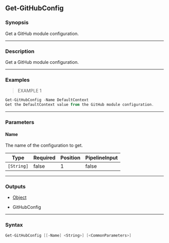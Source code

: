 Get-GitHubConfig
----------------

### Synopsis
Get a GitHub module configuration.

---

### Description

Get a GitHub module configuration.

---

### Examples
> EXAMPLE 1

```PowerShell
Get-GitHubConfig -Name DefaultContext
Get the DefaultContext value from the GitHub module configuration.
```

---

### Parameters
#### **Name**
The name of the configuration to get.

|Type      |Required|Position|PipelineInput|
|----------|--------|--------|-------------|
|`[String]`|false   |1       |false        |

---

### Outputs
* [Object](https://learn.microsoft.com/en-us/dotnet/api/System.Object)

* GitHubConfig

---

### Syntax
```PowerShell
Get-GitHubConfig [[-Name] <String>] [<CommonParameters>]
```
